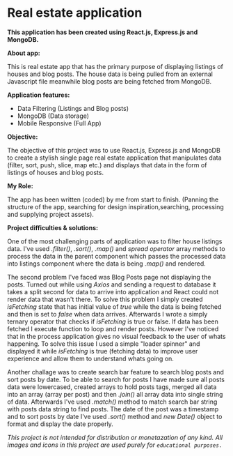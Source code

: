 # Real estate application

__This application has been created using React.js, Express.js and MongoDB.__

**About app:**

This is real estate app that has the primary purpose of displaying listings of houses and blog posts. The house data is being pulled from an external Javascript file meanwhile blog posts are being fetched from MongoDB.

**Application features:**
* Data Filtering (Listings and Blog posts)
* MongoDB (Data storage)
* Mobile Responsive (Full App)

**Objective:**

The objective of this project was to use React.js, Express.js and MongoDB to create a stylish single page real estate application that manipulates data (filter, sort, push, slice, map etc.) and displays that data in the form of listings of houses and blog posts.

**My Role:**

The app has been written (coded) by me from start to finish.
(Panning the structure of the app, searching for design inspiration,searching, processing and supplying project assets).

**Project difficulties & solutions:**

One of the most challenging parts of application was to filter house listings data. 
I've used _.filter()_, _.sort()_, _.map()_ and _spread operator_ array methods to process the data in the parent component which passes the processed data into listings component where the data is being _.map()_ and rendered.

The second problem I've faced was Blog Posts page not displaying the posts. Turned out while using _Axios_ and sending a request to database it takes a split second for data to arrive into application and React could not render data that wasn't there. To solve this problem I simply created _isFetching_ state that has initial value of _true_ while the data is being fetched and then is set to _false_ when data arrives. Afterwards I wrote a simply ternary operator that checks if _isFetching_ is true or false. If data has been fetched I execute function to loop and render posts.
However I've noticed that in the process application gives no visual feedback to the user of whats happening. To solve this issue I used a simple "loader spinner" and displayed it while _isFetching_ is true (fetching data) to improve user experience and allow them to understand whats going on.

Another challage was to create search bar feature to search blog posts and sort posts by date.
To be able to search for posts I have made sure all posts data were lowercased, created arrays to hold posts tags, merged all data into an array (array per post) and then _.join()_ all array data into single string of data. Afterwards I've used _.match()_ method to match search bar string with posts data string to find posts.
The date of the post was a timestamp and to sort posts by date I've used _.sort()_ method and _new Date()_ object to format and display the date properly.

_This project is not intended for distribution or monetazation of any kind._
_All images and icons in this project are used purely for `educational purposes.`_

